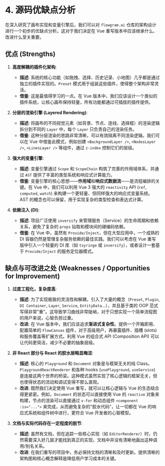 # 4. 源码优缺点分析

在深入研究了画布实现和变量引擎后，我们可以对 `flowgram.ai` 仓库的架构设计进行一个初步的优缺点分析。这对于我们决定在 Vue 重写版本中应该继承什么、改进什么至关重要。

## 优点 (Strengths)

1.  **高度解耦的插件化架构**:
    -   **描述**: 系统的核心功能（如拖拽、选择、历史记录、小地图）几乎都是通过独立的插件实现的。`Preset` 模式用于组装这些插件，使得整个架构非常灵活。
    -   **借鉴**: 这是最值得学习的一点。在 Vue 版本中，我们应该设计一个类似的插件系统，让核心画布保持轻量，所有功能都通过可插拔的插件提供。

2.  **分层的渲染引擎 (Layered Rendering)**:
    -   **描述**: 将画布的不同视觉元素（如背景、节点、连线、选择框）的渲染逻辑拆分到不同的 `Layer` 中，每个 `Layer` 只负责自己的渲染任务。
    -   **借鉴**: 这种分层渲染的思路非常清晰，可以有效隔离不同渲染逻辑。我们可以在 Vue 中借鉴此模式，例如创建 `<BackgroundLayer />`, `<NodesLayer />`, `<LinesLayer />` 等组件，通过 `z-index` 控制它们的层级。

3.  **强大的变量引擎**:
    -   **描述**: 变量引擎通过 `Scope` 和 `ScopeChain` 构筑了完善的作用域体系，并通过 `AST` 提供了丰富的类型系统和响应式计算能力。
    -   **借鉴**: 变量引擎的核心思想——**作用域**和**响应式数据流**——是流程编排的关键。在 Vue 中，我们可以利用 Vue 3 强大的 `reactivity` API (`ref`, `computed`, `watch`) 来构建一个更轻量、但同样强大的响应式变量系统。AST 的概念也可以保留，用于实现复杂的类型检查和表达式计算。

4.  **依赖注入 (DI)**:
    -   **描述**: 项目广泛使用 `inversify` 来管理服务（Service）的生命周期和依赖关系，避免了复杂的 `props` 钻取和模块间的硬编码依赖。
    -   **借鉴**: 在 Vue 中，虽然有 `Provide/Inject`，但在大型应用中，一个成熟的 DI 容器仍然是管理复杂服务依赖的最佳实践。我们可以考虑在 Vue 重写版中引入一个轻量的 DI 库（如 `tsyringe` 或 `inversify`），或者设计一套基于 `Provide/Inject` 的服务定位器模式。

## 缺点与可改进之处 (Weaknesses / Opportunities for Improvement)

1.  **过度工程化，复杂度高**:
    -   **描述**: 为了实现极致的灵活性和解耦，引入了大量的概念（`Preset`, `Plugin`, `DI Container`, `Layer`, `Service`, `EntityData`...），并且基于类的 OOP 范式写得非常"重"。这导致学习曲线非常陡峭，对于只想实现一个简单流程图的用户来说，心智负担过重。
    -   **改进**: 在 Vue 版本中，我们应该追求**渐进式复杂性**。提供一个开箱即用、配置简单的 `FlowCanvas` 组件，对于高级用户，再暴露插件、插槽 (slots) 和服务覆盖等扩展方式。利用 Vue 的组合式 API (Composition API) 可以让代码更简洁，减少不必要的抽象层级。

2.  **非 React 部分与 React 的胶水层略显晦涩**:
    -   **描述**: 核心的 `Playground` 和 `Document` 对象是与框架无关的纯 Class。`PlaygroundReactRenderer` 和各种 hooks (`usePlayground`, `useService`) 是连接这两个世界的桥梁。这种模式虽然实现了核心逻辑的框架无关，但也使得状态的流动和调试变得不那么直观。
    -   **改进**: 既然我们决定使用 Vue 重写，就可以让核心逻辑与 Vue 的生态结合得更紧密。例如，`Document` 的状态可以直接使用 Vue 的 `reactive` 对象来构建，节点的渲染可以直接通过 `v-for` 和动态组件 `<component :is="...">` 来完成，从而避免复杂的"胶水代码"，让一切都在 Vue 的响应式系统和组件树中进行，更符合 Vue 开发者的心智模型。

3.  **文档与实际代码存在一定程度的脱节**:
    -   **描述**: 虽然有文档，但在追踪一些核心实现（如 `EditorRenderer`）时，仍然需要深入好几层才能找到真正的实现，文档中并没有清晰地画出这种调用/别名关系。
    -   **改进**: 在我们重写的项目中，务必保持文档的清晰和及时更新。提供清晰的架构图和核心概念解释是降低用户学习成本的关键。
